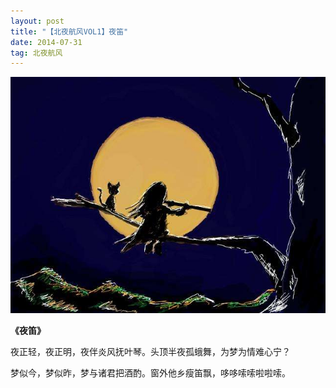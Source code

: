 ```yaml
---
layout: post
title: "【北夜航风VOL1】夜笛"
date: 2014-07-31 
tag: 北夜航风 
---   
```


 ![](/images/posts/buaa/1.jpg)

**《夜笛》**

夜正轻，夜正明，夜伴炎风抚叶琴。头顶半夜孤蛾舞，为梦为情难心宁？

梦似今，梦似昨，梦与诸君把酒酌。窗外他乡瘦笛飘，哆哆嗦嗦啦啦嗦。





